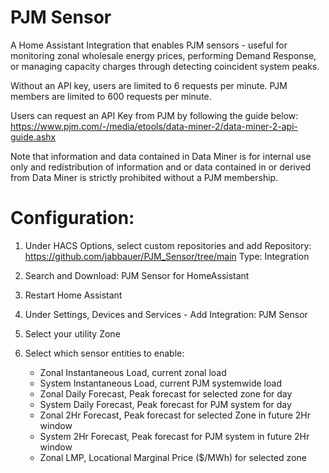 # PJM Sensor
A Home Assistant Integration that enables PJM sensors - useful for monitoring zonal wholesale energy prices, performing Demand Response, or managing capacity charges through detecting coincident system peaks.

Without an API key, users are limited to 6 requests per minute. PJM members are limited to 600 requests per minute.

Users can request an API Key from PJM by following the guide below:
https://www.pjm.com/-/media/etools/data-miner-2/data-miner-2-api-guide.ashx

Note that information and data contained in Data Miner is for internal use only and redistribution of information and or data contained in or derived from Data Miner is strictly prohibited without a PJM membership.

# Configuration:
1. Under HACS Options, select custom repositories and add
Repository: https://github.com/jabbauer/PJM_Sensor/tree/main
Type: Integration

2. Search and Download: PJM Sensor for HomeAssistant
3. Restart Home Assistant
4. Under Settings, Devices and Services - Add Integration: PJM Sensor
5. Select your utility Zone
6. Select which sensor entities to enable:
   - Zonal Instantaneous Load, current zonal load
   - System Instantaneous Load, current PJM systemwide load
   - Zonal Daily Forecast, Peak forecast for selected zone for day
   - System Daily Forecast, Peak forecast for PJM system for day
   - Zonal 2Hr Forecast, Peak forecast for selected Zone in future 2Hr window
   - System 2Hr Forecast, Peak forecast for PJM system in future 2Hr window
   - Zonal LMP, Locational Marginal Price ($/MWh) for selected zone
